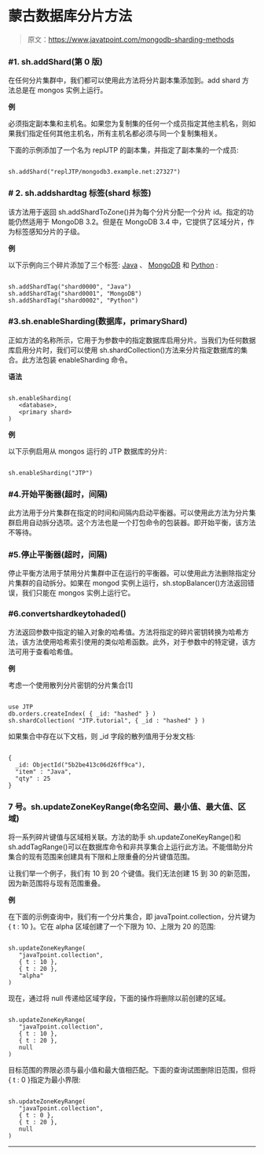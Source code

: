 # 蒙古数据库分片方法

> 原文：<https://www.javatpoint.com/mongodb-sharding-methods>

### #1\. sh.addShard(第 0 版)

在任何分片集群中，我们都可以使用此方法将分片副本集添加到。add shard 方法总是在 mongos 实例上运行。

**例**

必须指定副本集和主机名。如果您为复制集的任何一个成员指定其他主机名，则如果我们指定任何其他主机名，所有主机名都必须与同一个复制集相关。

下面的示例添加了一个名为 replJTP 的副本集，并指定了副本集的一个成员:

```

sh.addShard("replJTP/mongodb3.example.net:27327")

```

### # 2\. sh.addshardtag 标签(shard 标签)

该方法用于返回 sh.addShardToZone()并为每个分片分配一个分片 id。指定的功能仍然适用于 MongoDB 3.2。但是在 MongoDB 3.4 中，它提供了区域分片，作为标签感知分片的子级。

**例**

以下示例向三个碎片添加了三个标签: [Java](https://www.javatpoint.com/java-tutorial) 、 [MongoDB](https://www.javatpoint.com/mongodb-tutorial) 和 [Python](https://www.javatpoint.com/python-tutorial) :

```

sh.addShardTag("shard0000", "Java")
sh.addShardTag("shard0001", "MongoDB")
sh.addShardTag("shard0002", "Python")

```

### #3.sh.enableSharding(数据库，primaryShard)

正如方法的名称所示，它用于为参数中的指定数据库启用分片。当我们为任何数据库启用分片时，我们可以使用 sh.shardCollection()方法来分片指定数据库的集合。此方法包装 enableSharding 命令。

**语法**

```

sh.enableSharding(
   <database>,
   <primary shard> 
)

```

**例**

以下示例启用从 mongos 运行的 JTP 数据库的分片:

```

sh.enableSharding("JTP")

```

### #4.开始平衡器(超时，间隔)

此方法用于分片集群在指定的时间和间隔内启动平衡器。可以使用此方法为分片集群启用自动拆分选项。这个方法也是一个打包命令的包装器。即开始平衡，该方法不等待。

### #5.停止平衡器(超时，间隔)

停止平衡方法用于禁用分片集群中正在运行的平衡器。可以使用此方法删除指定分片集群的自动拆分。如果在 mongod 实例上运行，sh.stopBalancer()方法返回错误，我们只能在 mongos 实例上运行它。

### #6.convertshardkeytohaded(<object>)</object>

方法返回参数中指定的输入对象的哈希值。方法将指定的碎片密钥转换为哈希方法，该方法使用哈希索引使用的类似哈希函数。此外，对于参数中的特定键，该方法可用于查看哈希值。

**例**

考虑一个使用散列分片密钥的分片集合[1]

```

use JTP
db.orders.createIndex( { _id: "hashed" } )
sh.shardCollection( "JTP.tutorial", { _id : "hashed" } )

```

如果集合中存在以下文档，则 _id 字段的散列值用于分发文档:

```

{
  _id: ObjectId("5b2be413c06d26ff9ca"),
  "item" : "Java",
  "qty" : 25
}

```

### 7 号。sh.updateZoneKeyRange(命名空间、最小值、最大值、区域)

将一系列碎片键值与区域相关联。方法的助手 sh.updateZoneKeyRange()和 sh.addTagRange()可以在数据库命令和非共享集合上运行此方法。不能借助分片集合的现有范围来创建具有下限和上限重叠的分片键值范围。

让我们举一个例子，我们有 10 到 20 个键值。我们无法创建 15 到 30 的新范围，因为新范围将与现有范围重叠。

**例**

在下面的示例查询中，我们有一个分片集合，即 javaTpoint.collection，分片键为{ t : 10 }。它在 alpha 区域创建了一个下限为 10、上限为 20 的范围:

```

sh.updateZoneKeyRange(
   "javaTpoint.collection",
   { t : 10 },
   { t : 20 },
   "alpha"
)

```

现在，通过将 null 传递给区域字段，下面的操作将删除以前创建的区域。

```

sh.updateZoneKeyRange(
   "javaTpoint.collection",
   { t : 10 },
   { t : 20 },
   null
)

```

目标范围的界限必须与最小值和最大值相匹配。下面的查询试图删除旧范围，但将{ t : 0 }指定为最小界限:

```

sh.updateZoneKeyRange(
   "javaTpoint.collection",
   { t : 0 },
   { t : 20 },
   null
)

```

* * *